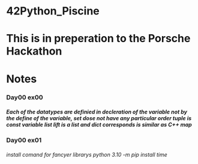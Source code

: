 # 42Python_Piscine

# This is in preperation to the Porsche Hackathon


# Notes

### Day00 ex00

##### Each of the datatypes are definied in decleration of the variable not by the define of the variable, set dose not have any particular order tuple is const variable list lift is a list and dict corresponds is similar as C++ map


### Day00 ex01


###### install comand for fancyer librarys python 3.10 -m pip install time
######